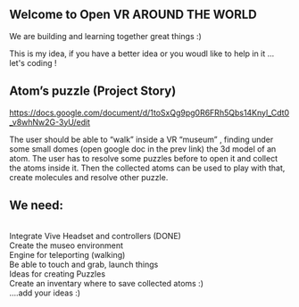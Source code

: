 ## Welcome to Open VR AROUND THE WORLD

We are building and learning together great things :)

This is my idea, if you have a better idea or you woudl like to help in it ... let's coding !

## Atom’s puzzle (Project Story)
https://docs.google.com/document/d/1toSxQg9pg0R6FRh5Qbs14Knyl_Cdt0_v8whNw2G-3yU/edit

The user should be able to “walk” inside a VR “museum” , finding under some small domes (open google doc in the prev link) the 3d model of an atom. The user has to resolve some puzzles before to open it and collect the atoms inside it.
Then the collected atoms can be used to play with that, create molecules and resolve other puzzle.

## We need:

<br>Integrate Vive Headset and controllers (DONE)
<br>Create the museo environment
<br>Engine for teleporting (walking)
<br>Be able to touch and grab, launch things
<br>Ideas for creating Puzzles
<br>Create an inventary where to save collected atoms :)
<br>….add your ideas :)
